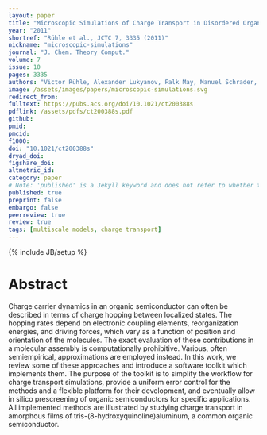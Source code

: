 ```yaml
---
layout: paper
title: "Microscopic Simulations of Charge Transport in Disordered Organic Semiconductors"
year: "2011"
shortref: "Rühle et al., JCTC 7, 3335 (2011)"
nickname: "microscopic-simulations"
journal: "J. Chem. Theory Comput."
volume: 7
issue: 10
pages: 3335 
authors: "Victor Rühle, Alexander Lukyanov, Falk May, Manuel Schrader, Thorsten Vehoff, James Kirkpatrick, Björn Baumeier, and Denis Andrienko"
image: /assets/images/papers/microscopic-simulations.svg
redirect_from: 
fulltext: https://pubs.acs.org/doi/10.1021/ct200388s
pdflink: /assets/pdfs/ct200388s.pdf
github: 
pmid: 
pmcid: 
f1000: 
doi: "10.1021/ct200388s"
dryad_doi: 
figshare_doi: 
altmetric_id: 
category: paper
# Note: 'published' is a Jekyll keyword and does not refer to whether the paper is published, but rather to whether this Markdown should be part of the rendered site.
published: true
preprint: false
embargo: false	
peerreview: true
review: true
tags: [multiscale models, charge transport]
---
```

{% include JB/setup %}

# Abstract 

Charge carrier dynamics in an organic semiconductor can often be described in terms of charge hopping between localized states. The hopping rates depend on electronic coupling elements, reorganization energies, and driving forces, which vary as a function of position and orientation of the molecules. The exact evaluation of these contributions in a molecular assembly is computationally prohibitive. Various, often semiempirical, approximations are employed instead. In this work, we review some of these approaches and introduce a software toolkit which implements them. The purpose of the toolkit is to simplify the workflow for charge transport simulations, provide a uniform error control for the methods and a flexible platform for their development, and eventually allow in silico prescreening of organic semiconductors for specific applications. All implemented methods are illustrated by studying charge transport in amorphous films of tris-(8-hydroxyquinoline)aluminum, a common organic semiconductor.